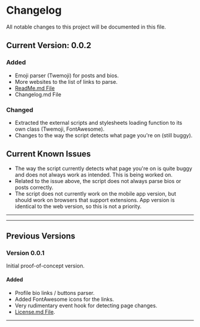 # Changelog
All notable changes to this project will be documented in this file.

## Current Version: 0.0.2
### Added
- Emoji parser (Twemoji) for posts and bios.
- More websites to the list of links to parse.
- [ReadMe.md File](README.md)
- Changelog.md File

### Changed
- Extracted the external scripts and stylesheets loading function to its own class (Twemoji, FontAwesome).
- Changes to the way the script detects what page you're on (still buggy).

## Current Known Issues
- The way the script currently detects what page you're on is quite buggy and does not always work as intended. This is being worked on.
- Related to the issue above, the script does not always parse bios or posts correctly.
- The script does not currently work on the mobile app version, but should work on browsers that support extensions. App version is identical to the web version, so this is not a priority.

---
---

## Previous Versions

### Version 0.0.1
Initial proof-of-concept version.

#### Added
- Profile bio links / buttons parser.
- Added FontAwesome icons for the links.
- Very rudimentary event hook for detecting page changes.
- [License.md File](LICENSE.md).

---